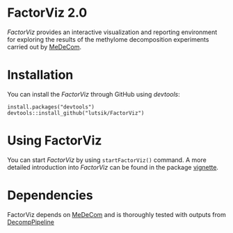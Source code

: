 # FactorViz 2.0
*FactorViz* provides an interactive visualization and reporting environment for exploring the results of the methylome decomposition experiments carried out by [MeDeCom](http://github.com/lutsik/medecom/).

# Installation
You can install the *FactorViz* through GitHub using *devtools*:

```{r, eval=F}
install.packages("devtools")
devtools::install_github("lutsik/FactorViz")
```

# Using FactorViz
You can start *FactorViz* by using ```startFactorViz()``` command.
A more detailed introduction into *FactorViz* can be found in the package [vignette](https://github.com/lutsik/FactorViz/blob/master/vignettes/factorviz.md).

# Dependencies
FactorViz depends on [MeDeCom](http://github.com/lutsik/medecom/) and is thoroughly tested with outputs from [DecompPipeline](https://github.com/lutsik/DecompPipeline)
